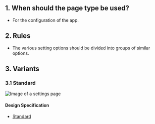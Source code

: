## 1. When should the page type be used? 
*   For the configuration of the app.

## 2. Rules 
*   The various setting options should be divided into groups of similar options.

## 3. Variants 
### 3.1 Standard
![Image of a settings page](https://raw.githubusercontent.com/sbb-design-systems/design-system-mobile-documentation/doku-update/documentation/page-types/settings/images/MS04.png 'class: image')

#### Design Specification
*   [Standard](https://sbb.invisionapp.com/d/main#/console/14051805/323023911/inspect)
